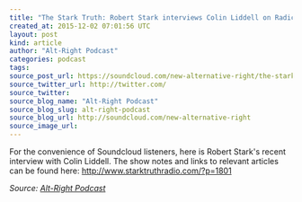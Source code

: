 ```yaml
---
title: "The Stark Truth: Robert Stark interviews Colin Liddell on Radical Islam and the Black Pill"
created_at: 2015-12-02 07:01:56 UTC
layout: post
kind: article
author: "Alt-Right Podcast"
categories: podcast
tags: 
source_post_url: https://soundcloud.com/new-alternative-right/the-stark-truth-robert-stark-interviews-colin-liddell-on-radical-islam-and-the-blackpill
source_twitter_url: http://twitter.com/
source_twitter: 
source_blog_name: "Alt-Right Podcast"
source_blog_slug: alt-right-podcast
source_blog_url: http://soundcloud.com/new-alternative-right
source_image_url: 
---
```

For the convenience of Soundcloud listeners, here is Robert Stark's recent interview with Colin Liddell. The show notes and links to relevant articles can be found here: http://www.starktruthradio.com/?p=1801<div class="">
    <i>Source: <a href="http://soundcloud.com/new-alternative-right">Alt-Right Podcast</a></i>
</div>
